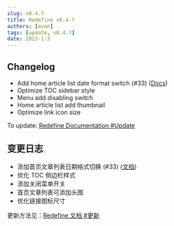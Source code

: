 ```yaml
---
slug: v0.4.7
title: Redefine v0.4.7
authors: [evan]
tags: [update, v0.4.7]
date: 2023-1-3
---
```

## Changelog
- Add home article list date format switch (#33) ([Docs](https://redefine-docs.ohevan.com))
- Optimize TOC sidebar style
- Menu add disabling switch
- Home article list add thumbnail 
- Optimize link icon size

To update: [Redefine Documentation #Update](https://redefine-docs.evanluo.top/docs/quick-start/update)


## 变更日志
- 添加首页文章列表日期格式切换 (#33) ([文档](https://redefine-docs.ohevan.com))
- 优化 TOC 侧边栏样式
- 添加关闭菜单开关
- 首页文章列表可添加头图
- 优化链接图标尺寸

更新方法见：[Redefine 文档 #更新](https://redefine-docs.evanluo.top/docs/quick-start/update)

